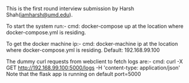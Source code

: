 This is the first round interview submission by Harsh Shah(iamharsh@umd.edu).

To start the system run:-
	cmd: docker-compose up
at the location where docker-compose.yml is residing.

To get the docker machine ip:-
	cmd: docker-machine ip
at the location where docker-compose.yml is residing.
Default: 192.168.99.100

The dummy curl requests from webclient to fetch logs are:-
	cmd: curl -X GET http://192.168.99.100:5000/logs -H 'content-type: application/json'
Note that the flask app is running on default port=5000